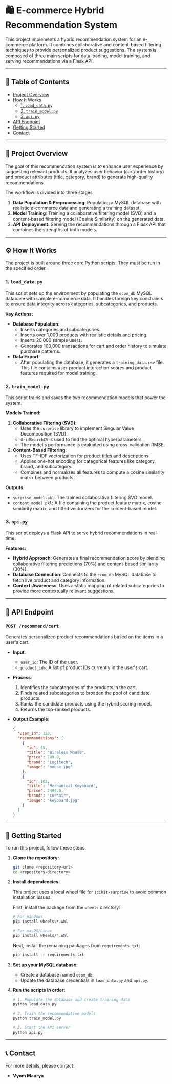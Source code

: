 # 🛍️ E-commerce Hybrid Recommendation System

This project implements a hybrid recommendation system for an e-commerce platform. It combines collaborative and content-based filtering techniques to provide personalized product suggestions. The system is composed of three main scripts for data loading, model training, and serving recommendations via a Flask API.

---

## 📜 Table of Contents
- [Project Overview](#project-overview)
- [How It Works](#how-it-works)
  - [1. `load_data.py`](#1-load_datapy)
  - [2. `train_model.py`](#2-train_modelpy)
  - [3. `api.py`](#3-apipy)
- [API Endpoint](#api-endpoint)
- [Getting Started](#getting-started)
- [Contact](#contact)

---

## 🎯 Project Overview

The goal of this recommendation system is to enhance user experience by suggesting relevant products. It analyzes user behavior (cart/order history) and product attributes (title, category, brand) to generate high-quality recommendations.

The workflow is divided into three stages:
1.  **Data Population & Preprocessing**: Populating a MySQL database with realistic e-commerce data and generating a training dataset.
2.  **Model Training**: Training a collaborative filtering model (SVD) and a content-based filtering model (Cosine Similarity) on the generated data.
3.  **API Deployment**: Serving the recommendations through a Flask API that combines the strengths of both models.

---

## ⚙️ How It Works

The project is built around three core Python scripts. They must be run in the specified order.

### 1. `load_data.py`
This script sets up the environment by populating the `ecom_db` MySQL database with sample e-commerce data. It handles foreign key constraints to ensure data integrity across categories, subcategories, and products.

**Key Actions:**
- **Database Population**:
    - Inserts categories and subcategories.
    - Inserts over 1,000 products with realistic details and pricing.
    - Inserts 20,000 sample users.
    - Generates 100,000 transactions for cart and order history to simulate purchase patterns.
- **Data Export**:
    - After populating the database, it generates a `training_data.csv` file. This file contains user-product interaction scores and product features required for model training.

### 2. `train_model.py`
This script trains and saves the two recommendation models that power the system.

**Models Trained:**
1.  **Collaborative Filtering (SVD)**:
    - Uses the `surprise` library to implement Singular Value Decomposition (SVD).
    - `GridSearchCV` is used to find the optimal hyperparameters.
    - The model's performance is evaluated using cross-validation RMSE.
2.  **Content-Based Filtering**:
    - Uses TF-IDF vectorization for product titles and descriptions.
    - Applies one-hot encoding for categorical features like category, brand, and subcategory.
    - Combines and normalizes all features to compute a cosine similarity matrix between products.

**Outputs:**
- `surprise_model.pkl`: The trained collaborative filtering SVD model.
- `content_model.pkl`: A file containing the product feature matrix, cosine similarity matrix, and fitted vectorizers for the content-based model.

### 3. `api.py`
This script deploys a Flask API to serve hybrid recommendations in real-time.

**Features:**
- **Hybrid Approach**: Generates a final recommendation score by blending collaborative filtering predictions (70%) and content-based similarity (30%).
- **Database Connection**: Connects to the `ecom_db` MySQL database to fetch live product and category information.
- **Context-Awareness**: Uses a static mapping of related subcategories to provide more contextually relevant suggestions.

---

## 🔌 API Endpoint

### `POST /recommend/cart`
Generates personalized product recommendations based on the items in a user's cart.

-   **Input**:
    -   `user_id`: The ID of the user.
    -   `product_ids`: A list of product IDs currently in the user's cart.

-   **Process**:
    1.  Identifies the subcategories of the products in the cart.
    2.  Finds related subcategories to broaden the pool of candidate products.
    3.  Ranks the candidate products using the hybrid scoring model.
    4.  Returns the top-ranked products.

-   **Output Example**:
    ```json
    {
      "user_id": 123,
      "recommendations": [
        {
          "id": 45,
          "title": "Wireless Mouse",
          "price": 799.0,
          "brand": "Logitech",
          "image": "mouse.jpg"
        },
        {
          "id": 102,
          "title": "Mechanical Keyboard",
          "price": 2499.0,
          "brand": "Corsair",
          "image": "keyboard.jpg"
        }
      ]
    }
    ```

---

## 🚀 Getting Started

To run this project, follow these steps:

1.  **Clone the repository:**
    ```bash
    git clone <repository-url>
    cd <repository-directory>
    ```
2.  **Install dependencies:**

    This project uses a local wheel file for `scikit-surprise` to avoid common installation issues.

    First, install the package from the `wheels` directory:
    ```bash
    # For Windows
    pip install wheels\*.whl

    # For macOS/Linux
    pip install wheels/*.whl
    ```

    Next, install the remaining packages from `requirements.txt`:
    ```bash
    pip install -r requirements.txt
    ```

3.  **Set up your MySQL database:**
    -   Create a database named `ecom_db`.
    -   Update the database credentials in `load_data.py` and `api.py`.
4.  **Run the scripts in order:**
    ```bash
    # 1. Populate the database and create training data
    python load_data.py

    # 2. Train the recommendation models
    python train_model.py

    # 3. Start the API server
    python api.py
    ```

---

## 📞 Contact
For more details, please contact:
- **Vyom Maurya**

